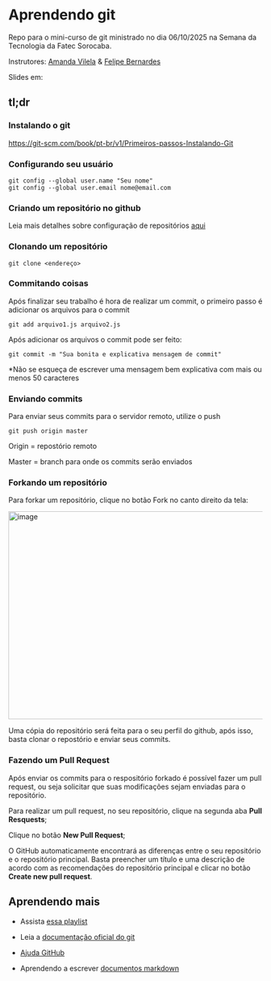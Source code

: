 # Aprendendo git
Repo para o mini-curso de git ministrado no dia 06/10/2025 na Semana da Tecnologia da Fatec Sorocaba.

Instrutores: [Amanda Vilela](https://github.com/amandavilela) & [Felipe Bernardes](https://github.com/felipebernardes)

Slides em: 


## tl;dr

### Instalando o git

https://git-scm.com/book/pt-br/v1/Primeiros-passos-Instalando-Git

### Configurando seu usuário
```
git config --global user.name "Seu nome"
git config --global user.email nome@email.com
```

### Criando um repositório no github

Leia mais detalhes sobre configuração de repositórios [aqui](https://help.github.com/articles/create-a-repo/)

### Clonando um repositório

```
git clone <endereço>
```

### Commitando coisas

Após finalizar seu trabalho é hora de realizar um commit, o primeiro passo é adicionar os arquivos para o commit

```
git add arquivo1.js arquivo2.js
```

Após adicionar os arquivos o commit pode ser feito:

``` 
git commit -m "Sua bonita e explicativa mensagem de commit"
```
*Não se esqueça de escrever uma mensagem bem explicativa com mais ou menos 50 caracteres

### Enviando commits

Para enviar seus commits para o servidor remoto, utilize o push

```
git push origin master
```

Origin = repostório remoto

Master = branch para onde os commits serão enviados

### Forkando um repositório

Para forkar um repositório, clique no botão Fork no canto direito da tela:

<img width="1413" height="412" alt="image" src="https://github.com/user-attachments/assets/76af97f4-dd30-4550-b5b3-e9669eedbd33" />

Uma cópia do repositório será feita para o seu perfil do github, após isso, basta clonar o repostório e enviar seus commits.

### Fazendo um Pull Request

Após enviar os commits para o respositório forkado é possível fazer um pull request, ou seja solicitar que suas modificações sejam enviadas para o repositório.

Para realizar um pull request, no seu repositório, clique na segunda aba __Pull Resquests__;

Clique no botão __New Pull Request__;

O GitHub automaticamente encontrará as diferenças entre o seu repositório e o repositório principal. Basta preencher um título e uma descrição de acordo com as recomendações do repositório principal e clicar no botão __Create new pull request__.

## Aprendendo mais

- Assista [essa playlist](https://www.youtube.com/playlist?list=PLInBAd9OZCzzHBJjLFZzRl6DgUmOeG3H0)

- Leia a [documentação oficial do git](https://git-scm.com/)

- [Ajuda GitHub](https://help.github.com/)

- Aprendendo a escrever [documentos markdown](www.markdowntutorial.com/)
